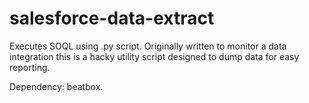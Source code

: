 # salesforce-data-extract
Executes SOQL using .py script. Originally written to monitor a data integration this is a hacky utility script designed to dump data for easy reporting. 

Dependency: beatbox. 
